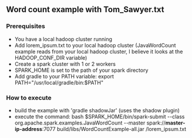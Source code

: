 ## Word count example with Tom_Sawyer.txt

### Prerequisites

* You have a local hadoop cluster running
* Add lorem_ipsum.txt to your local hadoop cluster (JavaWordCount example reads from your local hadoop cluster, I believe it looks at the HADOOP_CONF_DIR variable)
* Create a spark cluster with 1 or 2 workers
* SPARK_HOME is set to the path of your spark directory
* Add gradle to your PATH variable: export PATH="/usr/local/gradle/bin:$PATH"


### How to execute

* build the example with 'gradle shadowJar' (uses the shadow plugin)
* execute the command: bash $SPARK_HOME/bin/spark-submit --class org.apache.spark.examples.JavaWordCount --master spark://**master-ip-address**:7077 build/libs/WordCountExample-all.jar /lorem_ipsum.txt
